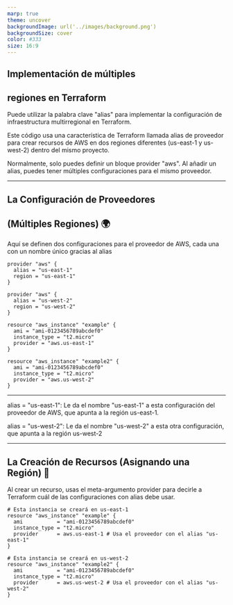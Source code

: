 ```yaml
---
marp: true
theme: uncover
backgroundImage: url('../images/background.png')
backgroundSize: cover
color: #333
size: 16:9
---
```


<style>
section {
  font-size: 180%;
}
</style>

## Implementación de múltiples
## regiones en Terraform

Puede utilizar la palabra clave "alias" para implementar la configuración de infraestructura multirregional en Terraform.

Este código usa una característica de Terraform llamada alias de proveedor para crear recursos de AWS en dos regiones diferentes (us-east-1 y us-west-2) dentro del mismo proyecto.

Normalmente, solo puedes definir un bloque provider "aws". Al añadir un alias, puedes tener múltiples configuraciones para el mismo proveedor.

---
## La Configuración de Proveedores
## (Múltiples Regiones) 🌍
Aquí se definen dos configuraciones para el proveedor de AWS, cada una con un nombre único gracias al alias
```
provider "aws" {
  alias = "us-east-1"
  region = "us-east-1"
}

provider "aws" {
  alias = "us-west-2"
  region = "us-west-2"
}

resource "aws_instance" "example" {
  ami = "ami-0123456789abcdef0"
  instance_type = "t2.micro"
  provider = "aws.us-east-1"
}

resource "aws_instance" "example2" {
  ami = "ami-0123456789abcdef0"
  instance_type = "t2.micro"
  provider = "aws.us-west-2"
}
```
---
alias = "us-east-1": Le da el nombre "us-east-1" a esta configuración del proveedor de AWS, que apunta a la región us-east-1.

alias = "us-west-2": Le da el nombre "us-west-2" a esta otra configuración, que apunta a la región us-west-2

---

## La Creación de Recursos (Asignando una Región) 📍
Al crear un recurso, usas el meta-argumento provider para decirle a Terraform cuál de las configuraciones con alias debe usar.

```
# Esta instancia se creará en us-east-1
resource "aws_instance" "example" {
  ami           = "ami-0123456789abcdef0"
  instance_type = "t2.micro"
  provider      = aws.us-east-1 # Usa el proveedor con el alias "us-east-1"
}

# Esta instancia se creará en us-west-2
resource "aws_instance" "example2" {
  ami           = "ami-0123456789abcdef0"
  instance_type = "t2.micro"
  provider      = aws.us-west-2 # Usa el proveedor con el alias "us-west-2"
}
```
